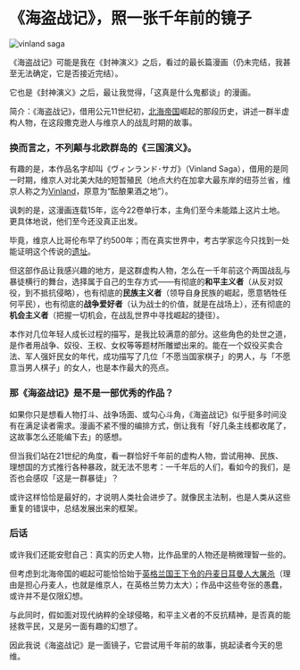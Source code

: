 
《海盗战记》，照一张千年前的镜子
===========================

![vinland saga](https://bitinn.net/wp-images/blogimage/2019/07/vinland-saga.jpg)

《海盗战记》可能是我在《封神演义》之后，看过的最长篇漫画（仍未完结，我甚至无法确定，它是否接近完结）。

它也是《封神演义》之后，最让我觉得，「这真是什么鬼都谈」的漫画。

<!--more-->

简介：《海盗战记》，借用公元11世纪初，[北海帝国](https://en.wikipedia.org/wiki/North_Sea_Empire)崛起的那段历史，讲述一群半虚构人物，在这段撒克逊人与维京人的战乱时期的故事。

### 换而言之，不列颠与北欧群岛的《三国演义》。

有趣的是，本作品名字却叫《ヴィンランド･サガ》（Vinland Saga），借用的是同一时期，维京人对北美大陆的短暂殖民（地点大约在加拿大最东岸的纽芬兰省，维京人称之为[Vinland](https://en.wikipedia.org/wiki/Vinland)，原意为“酝酿果酒之地”）。

讽刺的是，这漫画连载15年，迄今22卷单行本，主角们至今未能踏上这片土地。更具体地说，他们至今还没真正出发。

毕竟，维京人比哥伦布早了约500年；而在真实世界中，考古学家迄今只找到一处能证明这个传说的[遗址](https://en.wikipedia.org/wiki/L%27Anse_aux_Meadows)。

但这部作品让我感兴趣的地方，是这群虚构人物，怎么在一千年前这个两国战乱与暴徒横行的舞台，选择属于自己的生存方式——有彻底的**和平主义者**（从反对奴役，到不抵抗侵略），也有彻底的**民族主义者**（领导自身民族的崛起，愿意牺牲任何平民），也有彻底的**战争爱好者**（认为战士的价值，就是在战场上），还有彻底的**机会主义者**（把握一切机会，在战乱世界中寻找崛起的捷径）。

本作对几位年轻人成长过程的描写，是我比较满意的部分。这些角色的处世之道，是作者用战争、奴役、王权、女权等等题材所雕塑出来的。能在一个奴役买卖合法、军人强奸民女的年代，成功描写了几位「不愿当国家棋子」的男人，与「不愿意当男人棋子」的女人，也是本作最大的亮点。

### 那《海盗战记》是不是一部优秀的作品？

如果你只是想看人物打斗、战争场面、或勾心斗角，《海盗战记》似乎挺多时间没有在满足读者需求。漫画不紧不慢的编排方式，倒让我有「好几条主线都收尾了，这故事怎么还能编下去」的感想。

但当我们站在21世纪的角度，看一群恰好千年前的虚构人物，尝试用神、民族、理想国的方式推行各种暴政，就无法不思考：一千年后的人们，看如今的我们，是否也会感叹「这是一群暴徒」？

或许这样恰恰是最好的，才说明人类社会进步了。就像民主法制，也是人类从这些重复的错误中，总结发展出来的框架。

### 后话

或许我们还能安慰自己：真实的历史人物，比作品里的人物还是稍微理智一些的。

但考虑到北海帝国的崛起可能恰恰始于[英格兰国王下令的丹麦日耳曼人大屠杀](https://en.wikipedia.org/wiki/St._Brice%27s_Day_massacre)（理由是担心丹麦人，也就是维京人，在英格兰势力太大）；作品中这些夸张的愚蠢，或许并不是仅限幻想。

与此同时，假如面对现代纳粹的全球侵略，和平主义者的不反抗精神，是否真的能拯救平民，又是另一面有趣的幻想了。

因此我说《海盗战记》是一面镜子，它尝试用千年前的故事，挑起读者今天的思维。
